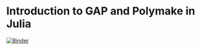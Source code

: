 # Introduction to GAP and Polymake in Julia

[![Binder](https://mybinder.org/badge_logo.svg)](https://mybinder.org/v2/gh/sebasguts/IntroductionJuliaPolymakeGAP/master)